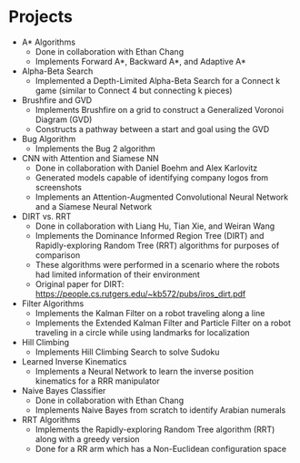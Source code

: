 # Projects
* A* Algorithms
    * Done in collaboration with Ethan Chang
    * Implements Forward A*, Backward A*, and Adaptive A*
* Alpha-Beta Search
    * Implemented a Depth-Limited Alpha-Beta Search for a Connect k game (similar to Connect 4 but connecting k pieces)
* Brushfire and GVD
    * Implements Brushfire on a grid to construct a Generalized Voronoi Diagram (GVD)
    * Constructs a pathway between a start and goal using the GVD
* Bug Algorithm
    * Implements the Bug 2 algorithm
* CNN with Attention and Siamese NN
    * Done in collaboration with Daniel Boehm and Alex Karlovitz
    * Generated models capable of identifying company logos from screenshots
    * Implements an Attention-Augmented Convolutional Neural Network and a Siamese Neural Network
* DIRT vs. RRT
    * Done in collaboration with Liang Hu, Tian Xie, and Weiran Wang
    * Implements the Dominance Informed Region Tree (DIRT) and Rapidly-exploring Random Tree (RRT) algorithms for purposes of comparison
    * These algorithms were performed in a scenario where the robots had limited information of their environment
    * Original paper for DIRT: https://people.cs.rutgers.edu/~kb572/pubs/iros_dirt.pdf 
* Filter Algorithms
    * Implements the Kalman Filter on a robot traveling along a line
    * Implements the Extended Kalman Filter and Particle Filter on a robot traveling in a circle while using landmarks for localization
* Hill Climbing
    * Implements Hill Climbing Search to solve Sudoku
* Learned Inverse Kinematics
    * Implements a Neural Network to learn the inverse position kinematics for a RRR manipulator
* Naive Bayes Classifier
    * Done in collaboration with Ethan Chang
    * Implements Naive Bayes from scratch to identify Arabian numerals
* RRT Algorithms
    * Implements the Rapidly-exploring Random Tree algorithm (RRT) along with a greedy version
    * Done for a RR arm which has a Non-Euclidean configuration space
